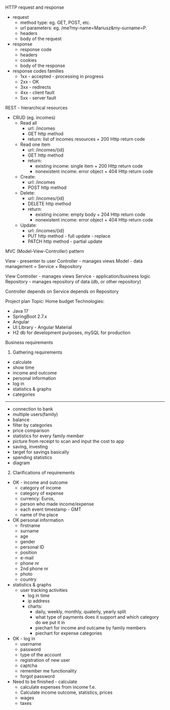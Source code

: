 HTTP request and response
- request
  - method type: eg. GET, POST, etc.
  - url parameters: eg. /me?my-name=Mariusz&my-surname=P.
  - headers
  - body of the request
- response
  - response code
  - headers
  - cookies
  - body of the response
- response codes families
  - 1xx - accepted - processing in progress 
  - 2xx - OK
  - 3xx - redirects
  - 4xx - client fault
  - 5xx - server fault

REST - hierarchical resources
- CRUD (eg. incomes)
  - Read all
    - url: /incomes
    - GET http method
    - return: list of incomes resources + 200 Http return code
  - Read one item
    - url: /incomes/{id}
    - GET http method
    - return: 
      - existing income: single item + 200 Http return code
      - nonexistent income: error object + 404 Http return code 
  - Create:
    - url: /incomes
    - POST http method
  - Delete:
    - url: /incomes/{id}
    - DELETE http method
    - return:
      - existing income: empty body + 204 Http return code
      - nonexistent income: error object + 404 Http return code
  - Update:
    - url: /incomes/{id}
    - PUT http method - full update - replace
    - PATCH http method - partial update

MVC (Model-View-Controller) pattern

View - presenter to user
Controller - manages views
Model - data management = Service + Repository

View
Controller - manages views
Service - application/business logic
Repository - manages repository of data (db, or other repository)

Controller depends on Service depends on Repository

Project plan
Topic: Home budget
Technologies:
- Java 17
- SpringBoot 2.7.x
- Angular
- UI Library - Angular Material
- H2 db for development purposes, mySQL for production

Business requirements
1. Gathering requirements
- calculate
- show time
- income and outcome
- personal information
- log in
- statistics & graphs
- categories
----------------------------
- connection to bank
- multiple users(family)
- balance
- filter by categories
- price comparison
- statistics for every family member
- picture from receipt to scan and input the cost to app
- saving, investing
- target for savings  basically
- spending statistics
- diagram

2. Clarifications of requirements
- OK - income and outcome
  - category of income
  - category of expense
  - currency: Euros, 
  - person who made income/expense
  - each event timestamp - GMT
  - name of the place
- OK personal information
  - firstname
  - surname
  - age
  - gender
  - personal ID
  - position
  - e-mail
  - phone nr
  - 2nd phone nr
  - photo
  - country
- statistics & graphs
  - user tracking activities
    - log in time
    - ip address
    - charts:
      - daily, weekly, monthly, quaterly, yearly split
      - what type of payments does it support and which category do we put it in
      - piechart for income and outcame by family members
      - piechart for expense categories
- OK - log in
  - username
  - password
  - type of the account
  - registration of new user
  - captcha
  - remember me functionality
  - forgot password
- Need to be finished - calculate
  - calculate expenses from income f.e.
  - Calculate income outcome, statistics, prices
  - wages
  - taxes
